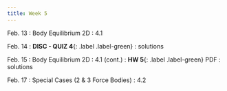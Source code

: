 ```yaml
---
title: Week 5
---
```

Feb. 13 
: Body Equilibrium 2D 
  : 4.1


Feb. 14
: **DISC - QUIZ 4**{: .label .label-green} 
  : solutions

Feb. 15
: Body Equilibrium 2D
  : 4.1 (cont.)
: **HW 5**{: .label .label-green} PDF
  : solutions

Feb. 17
: Special Cases (2 & 3 Force Bodies)
  : 4.2
